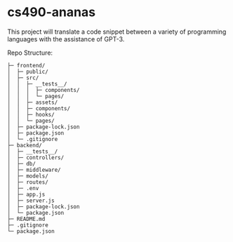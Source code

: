 # cs490-ananas

This project will translate a code snippet between a variety of programming languages with the assistance of GPT-3. 

Repo Structure: 
```
├─ frontend/
│  ├─ public/
│  ├─ src/
│  │  ├─ __tests__/
│  │  │  ├─ components/
│  │  │  └─ pages/
│  │  ├─ assets/
│  │  ├─ components/
│  │  ├─ hooks/
│  │  └─ pages/
│  ├─ package-lock.json
│  ├─ package.json
│  └─ .gitignore
├─ backend/
│  ├─ __tests__/
│  ├─ controllers/
│  ├─ db/
│  ├─ middleware/
│  ├─ models/
│  ├─ routes/
│  ├─ .env
│  ├─ app.js
│  ├─ server.js
│  ├─ package-lock.json
│  └─ package.json
├─ README.md
├─ .gitignore
└─ package.json
```
